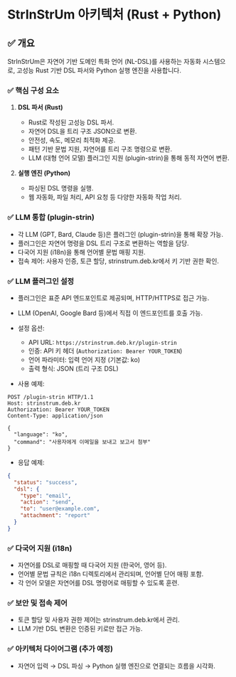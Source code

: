 # StrInStrUm 아키텍처 (Rust + Python)

## ✅ 개요

StrInStrUm은 자연어 기반 도메인 특화 언어 (NL-DSL)를 사용하는 자동화 시스템으로, 고성능 Rust 기반 DSL 파서와 Python 실행 엔진을 사용합니다.

### ✅ 핵심 구성 요소

1. **DSL 파서 (Rust)**

   * Rust로 작성된 고성능 DSL 파서.
   * 자연어 DSL을 트리 구조 JSON으로 변환.
   * 안전성, 속도, 메모리 최적화 제공.
   * 패턴 기반 문법 지원, 자연어를 트리 구조 명령으로 변환.
   * LLM (대형 언어 모델) 플러그인 지원 (plugin-strin)을 통해 동적 자연어 변환.

2. **실행 엔진 (Python)**

   * 파싱된 DSL 명령을 실행.
   * 웹 자동화, 파일 처리, API 요청 등 다양한 자동화 작업 처리.

### ✅ LLM 통합 (plugin-strin)

* 각 LLM (GPT, Bard, Claude 등)은 플러그인 (plugin-strin)을 통해 확장 가능.
* 플러그인은 자연어 명령을 DSL 트리 구조로 변환하는 역할을 담당.
* 다국어 지원 (i18n)을 통해 언어별 문법 매핑 지원.
* 접속 제어: 사용자 인증, 토큰 할당, strinstrum.deb.kr에서 키 기반 권한 확인.

### ✅ LLM 플러그인 설정

* 플러그인은 표준 API 엔드포인트로 제공되며, HTTP/HTTPS로 접근 가능.
* LLM (OpenAI, Google Bard 등)에서 직접 이 엔드포인트를 호출 가능.
* 설정 옵션:

  * API URL: `https://strinstrum.deb.kr/plugin-strin`
  * 인증: API 키 헤더 (`Authorization: Bearer YOUR_TOKEN`)
  * 언어 파라미터: 입력 언어 지정 (기본값: ko)
  * 출력 형식: JSON (트리 구조 DSL)
* 사용 예제:

```http
POST /plugin-strin HTTP/1.1
Host: strinstrum.deb.kr
Authorization: Bearer YOUR_TOKEN
Content-Type: application/json

{
  "language": "ko",
  "command": "사용자에게 이메일을 보내고 보고서 첨부"
}
```

* 응답 예제:

```json
{
  "status": "success",
  "dsl": {
    "type": "email",
    "action": "send",
    "to": "user@example.com",
    "attachment": "report"
  }
}
```

### ✅ 다국어 지원 (i18n)

* 자연어를 DSL로 매핑할 때 다국어 지원 (한국어, 영어 등).
* 언어별 문법 규칙은 i18n 디렉토리에서 관리되며, 언어별 단어 매핑 포함.
* 각 언어 모델은 자연어를 DSL 명령어로 매핑할 수 있도록 훈련.

### ✅ 보안 및 접속 제어

* 토큰 할당 및 사용자 권한 제어는 strinstrum.deb.kr에서 관리.
* LLM 기반 DSL 변환은 인증된 키로만 접근 가능.

### ✅ 아키텍처 다이어그램 (추가 예정)

* 자연어 입력 → DSL 파싱 → Python 실행 엔진으로 연결되는 흐름을 시각화.
